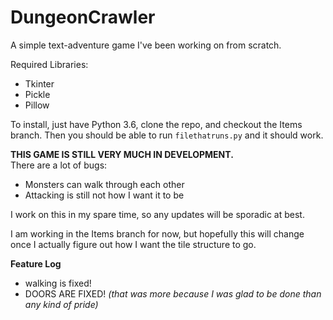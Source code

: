 # DungeonCrawler
A simple text-adventure game I've been working on from scratch.

Required Libraries:
 * Tkinter
 * Pickle
 * Pillow

To install, just have Python 3.6, clone the repo, and checkout the Items branch. Then you should be able to run `filethatruns.py` and it should work. 

**THIS GAME IS STILL VERY MUCH IN DEVELOPMENT.**  
There are a lot of bugs:
  * Monsters can walk through each other
  * Attacking is still not how I want it to be

I work on this in my spare time, so any updates will be sporadic at best. 

I am working in the Items branch for now, but hopefully this will change once I actually figure out how I want the tile structure to go. 

**Feature Log**
 * walking is fixed!
 * DOORS ARE FIXED! *(that was more because I was glad to be done than any kind of pride)*
